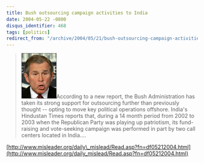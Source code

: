 ```yaml
---
title: Bush outsourcing campaign activities to India
date: 2004-05-22 -0800
disqus_identifier: 468
tags: [politics]
redirect_from: "/archive/2004/05/21/bush-outsourcing-campaign-activities-to-india.aspx/"
---
```


> ![Dubya](/images/Dubya.jpg)According to a new report, the Bush
> Administration has taken its strong support for outsourcing further
> than previously thought -- opting to move key political operations
> offshore. India's Hindustan Times reports that, during a 14 month
> period from 2002 to 2003 when the Republican Party was playing up
> patriotism, its fund-raising and vote-seeking campaign was performed
> in part by two call centers located in India....

[http://www.misleader.org/daily\_mislead/Read.asp?fn=df05212004.html](http://www.misleader.org/daily_mislead/Read.asp?fn=df05212004.html)

